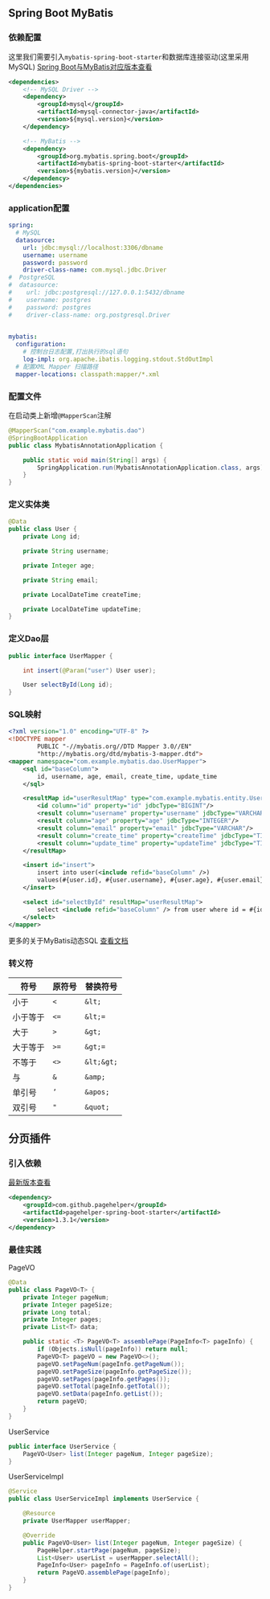 ## Spring Boot MyBatis

### 依赖配置

这里我们需要引入`mybatis-spring-boot-starter`和数据库连接驱动(这里采用MySQL)
[Spring Boot与MyBatis对应版本查看](http://mybatis.org/spring-boot-starter/mybatis-spring-boot-autoconfigure/)

```xml
<dependencies>
    <!-- MySQL Driver -->
    <dependency>
        <groupId>mysql</groupId>
        <artifactId>mysql-connector-java</artifactId>
        <version>${mysql.version}</version>
    </dependency>

    <!-- MyBatis -->
    <dependency>
        <groupId>org.mybatis.spring.boot</groupId>
        <artifactId>mybatis-spring-boot-starter</artifactId>
        <version>${mybatis.version}</version>
    </dependency>
</dependencies>
```

### application配置

```yaml
spring:
  # MySQL
  datasource:
    url: jdbc:mysql://localhost:3306/dbname
    username: username
    password: password
    driver-class-name: com.mysql.jdbc.Driver
#  PostgreSQL    
#  datasource:
#    url: jdbc:postgresql://127.0.0.1:5432/dbname
#    username: postgres
#    password: postgres
#    driver-class-name: org.postgresql.Driver
    

mybatis:
  configuration:
    # 控制台日志配置,打出执行的sql语句
    log-impl: org.apache.ibatis.logging.stdout.StdOutImpl
  # 配置XML Mapper 扫描路径  
  mapper-locations: classpath:mapper/*.xml
```

### 配置文件
在启动类上新增`@MapperScan`注解

```java
@MapperScan("com.example.mybatis.dao")
@SpringBootApplication
public class MybatisAnnotationApplication {

    public static void main(String[] args) {
        SpringApplication.run(MybatisAnnotationApplication.class, args);
    }
}
```

### 定义实体类
```java
@Data
public class User {
    private Long id;

    private String username;

    private Integer age;

    private String email;

    private LocalDateTime createTime;

    private LocalDateTime updateTime;
}
```

### 定义Dao层

```java
public interface UserMapper {

    int insert(@Param("user") User user);

    User selectById(Long id);
}
```


### SQL映射

```xml
<?xml version="1.0" encoding="UTF-8" ?>
<!DOCTYPE mapper
        PUBLIC "-//mybatis.org//DTD Mapper 3.0//EN"
        "http://mybatis.org/dtd/mybatis-3-mapper.dtd">
<mapper namespace="com.example.mybatis.dao.UserMapper">
    <sql id="baseColumn">
        id, username, age, email, create_time, update_time
    </sql>

    <resultMap id="userResultMap" type="com.example.mybatis.entity.User">
        <id column="id" property="id" jdbcType="BIGINT"/>
        <result column="username" property="username" jdbcType="VARCHAR"/>
        <result column="age" property="age" jdbcType="INTEGER"/>
        <result column="email" property="email" jdbcType="VARCHAR"/>
        <result column="create_time" property="createTime" jdbcType="TIMESTAMP"/>
        <result column="update_time" property="updateTime" jdbcType="TIMESTAMP"/>
    </resultMap>

    <insert id="insert">
        insert into user(<include refid="baseColumn" />)
        values(#{user.id}, #{user.username}, #{user.age}, #{user.email}, #{user.createTime}, #{user.updateTime})
    </insert>

    <select id="selectById" resultMap="userResultMap">
        select <include refid="baseColumn" /> from user where id = #{id};
    </select>
</mapper>
```

更多的关于MyBatis动态SQL [查看文档](https://mybatis.org/mybatis-3/dynamic-sql.html)

### 转义符

| 符号   | 原符号    | 替换符号        |
|------|--------|-------------|
| 小于	  | `<`	   | `&lt;`      |
| 小于等于 | 	`<=`	 | `&lt;=`     |
| 大于   | 	`>`	  | `&gt;`      |
| 大于等于 | 	`>=`	 | `&gt;=`     |
| 不等于	 | `<>`   | 	`&lt;&gt;` |
| 与	   | `&`	   | `&amp;`     |
| 单引号	 | `’`	   | `&apos;`    |
| 双引号	 | `"`    | `&quot;`    |

## 分页插件

### 引入依赖 

[最新版本查看](https://github.com/pagehelper/pagehelper-spring-boot)

```xml
<dependency>
    <groupId>com.github.pagehelper</groupId>
    <artifactId>pagehelper-spring-boot-starter</artifactId>
    <version>1.3.1</version>
</dependency>
```

### 最佳实践
PageVO
```java
@Data
public class PageVO<T> {
    private Integer pageNum;
    private Integer pageSize;
    private Long total;
    private Integer pages;
    private List<T> data;

    public static <T> PageVO<T> assemblePage(PageInfo<T> pageInfo) {
        if (Objects.isNull(pageInfo)) return null;
        PageVO<T> pageVO = new PageVO<>();
        pageVO.setPageNum(pageInfo.getPageNum());
        pageVO.setPageSize(pageInfo.getPageSize());
        pageVO.setPages(pageInfo.getPages());
        pageVO.setTotal(pageInfo.getTotal());
        pageVO.setData(pageInfo.getList());
        return pageVO;
    }
}
```

UserService
```java
public interface UserService {
    PageVO<User> list(Integer pageNum, Integer pageSize);
}
```

UserServiceImpl
```java
@Service
public class UserServiceImpl implements UserService {

    @Resource
    private UserMapper userMapper;

    @Override
    public PageVO<User> list(Integer pageNum, Integer pageSize) {
        PageHelper.startPage(pageNum, pageSize);
        List<User> userList = userMapper.selectAll();
        PageInfo<User> pageInfo = PageInfo.of(userList);
        return PageVO.assemblePage(pageInfo);
    }
}
```